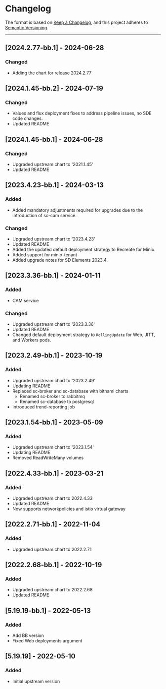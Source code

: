 # Changelog

The format is based on [Keep a Changelog](https://keepachangelog.com/en/1.0.0/), and this project adheres to [Semantic Versioning](https://semver.org/spec/v2.0.0.html).

---
## [2024.2.77-bb.1] - 2024-06-28
### Changed

- Adding the chart for release 2024.2.77

## [2024.1.45-bb.2] - 2024-07-19
### Changed

- Values and flux deployment fixes to address pipeline issues, no SDE code changes.
- Updated README

## [2024.1.45-bb.1] - 2024-06-28
### Changed

- Upgraded upstream chart to '2021.1.45'
- Updated README

## [2023.4.23-bb.1] - 2024-03-13
### Added

- Added mandatory adjustments required for upgrades due to the introduction of sc-cam service.

### Changed

- Upgraded upstream chart to '2023.4.23'
- Updated README
- Added the updated default deployment strategy to Recreate for Minio.
- Added support for minio-tenant
- Added upgrade notes for SD Elements 2023.4.

## [2023.3.36-bb.1] - 2024-01-11
### Added

- CAM service

### Changed

- Upgraded upstream chart to '2023.3.36'
- Updated README
- Changed default deployment strategy to `RollingUpdate` for Web, JITT, and Workers pods.

## [2023.2.49-bb.1] - 2023-10-19
### Added
- Upgraded upstream chart to '2023.2.49'
- Updating README
- Replaced sc-broker and sc-database with bitnami charts
  - Renamed sc-broker to rabbitmq
  - Renamed sc-database to postgresql
- Introduced trend-reporting job

## [2023.1.54-bb.1] - 2023-05-09
### Added
- Upgraded upstream chart to '2023.1.54'
- Updating README
- Removed ReadWriteMany volumes

## [2022.4.33-bb.1] - 2023-03-21
### Added
- Upgraded upstream chart to 2022.4.33
- Updated README
- Now supports networkpolicies and istio virtual gateway

## [2022.2.71-bb.1] - 2022-11-04
### Added
- Upgraded upstream chart to 2022.2.71

## [2022.2.68-bb.1] - 2022-10-19
### Added
- Upgraded upstream chart to 2022.2.68
- Updated README

## [5.19.19-bb.1] - 2022-05-13
### Added
- Add BB version
- Fixed Web deployments argument

## [5.19.19] - 2022-05-10
### Added
- Initial upstream version
